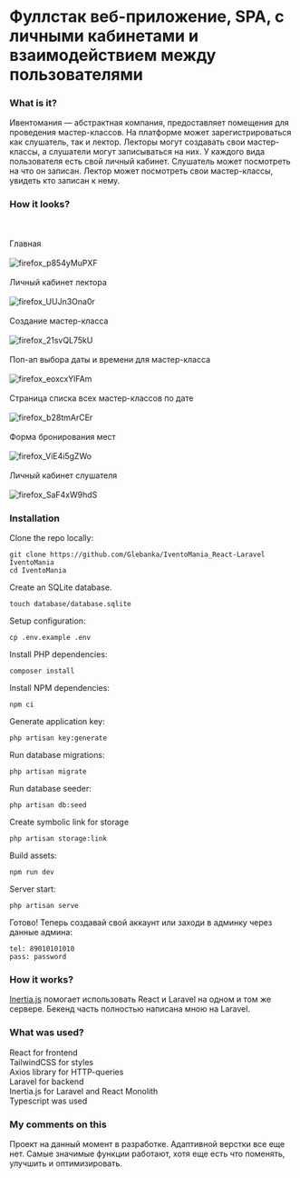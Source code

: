 # Фуллстак веб-приложение, SPA, с личными кабинетами и взаимодействием между пользователями 

### What is it?

Ивентомания — абстрактная компания, предоставляет помещения для проведения мастер-классов. На платформе может зарегистрироваться как слушатель, так и лектор.
Лекторы могут создавать свои мастер-классы, а слушатели могут записываться на них. У каждого вида пользователя есть свой личный кабинет. Слушатель может посмотреть на что он записан. Лектор может посмотреть свои мастер-классы, увидеть кто записан к нему.

### How it looks?

<br/><br/>Главная<br/><br/>
![firefox_p854yMuPXF](https://github.com/user-attachments/assets/bb99fb32-abf5-492a-b723-6aa39234d0a2)
<br/><br/>Личный кабинет лектора<br/><br/>
![firefox_UUJn3Ona0r](https://github.com/user-attachments/assets/bc2f869f-e69a-41c6-9111-abb812b8f7a3)
<br/><br/>Создание мастер-класса<br/><br/>
![firefox_21svQL75kU](https://github.com/Glebanka/IventoMania_React-Laravel/assets/92989466/08a368b6-6fee-4865-96dc-01ec00cb9f23)
<br/><br/>Поп-ап выбора даты и времени для мастер-класса<br/><br/>
![firefox_eoxcxYlFAm](https://github.com/user-attachments/assets/4d71a815-0bb2-46ed-8680-80d360d0fa03)
<br/><br/>Страница списка всех мастер-классов по дате<br/><br/>
![firefox_b28tmArCEr](https://github.com/user-attachments/assets/14261ab2-471a-4d5e-a79a-8745430be664)
<br/><br/>Форма бронирования мест<br/><br/>
![firefox_ViE4i5gZWo](https://github.com/user-attachments/assets/58fb460a-0115-41ec-b9ff-a15431b614ac)
<br/><br/>Личный кабинет слушателя<br/><br/>
![firefox_SaF4xW9hdS](https://github.com/user-attachments/assets/e3216250-370d-40f1-a151-ff2e6d86a563)


### Installation

Clone the repo locally:
```
git clone https://github.com/Glebanka/IventoMania_React-Laravel IventoMania
cd IventoMania
```

Create an SQLite database.
```
touch database/database.sqlite
```

Setup configuration:
```
cp .env.example .env
```

Install PHP dependencies:
```
composer install
```

Install NPM dependencies:
```
npm ci
```

Generate application key:
```
php artisan key:generate
```

Run database migrations:
```
php artisan migrate
```

Run database seeder:
```
php artisan db:seed
```

Create symbolic link for storage 
```
php artisan storage:link
```

Build assets:
```
npm run dev
```

Server start:
```
php artisan serve
```

Готово! Теперь создавай свой аккаунт или заходи в админку через 
данные админа:
``` 
tel: 89010101010
pass: password
```

### How it works?

<a href="https://inertiajs.com/">Inertia.js</a> помогает использовать React и Laravel на одном и том же сервере. Бекенд часть полностью написана мною на Laravel.

### What was used?

React for frontend <br/>
TailwindCSS for styles <br/>
Axios library for HTTP-queries <br/>
Laravel for backend <br/>
Inertia.js for Laravel and React Monolith <br/>
Typescript was used <br/>

### My comments on this

Проект на данный момент в разработке. Адаптивной верстки все еще нет. Самые значимые функции работают, хотя еще есть что поменять, улучшить и оптимизировать.
